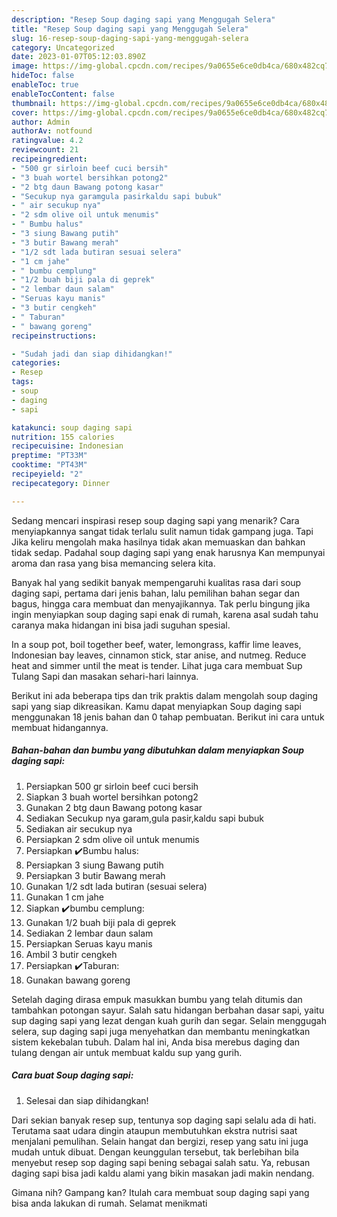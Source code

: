 ```yaml
---
description: "Resep Soup daging sapi yang Menggugah Selera"
title: "Resep Soup daging sapi yang Menggugah Selera"
slug: 16-resep-soup-daging-sapi-yang-menggugah-selera
category: Uncategorized
date: 2023-01-07T05:12:03.890Z
image: https://img-global.cpcdn.com/recipes/9a0655e6ce0db4ca/680x482cq70/soup-daging-sapi-foto-resep-utama.jpg
hideToc: false
enableToc: true
enableTocContent: false
thumbnail: https://img-global.cpcdn.com/recipes/9a0655e6ce0db4ca/680x482cq70/soup-daging-sapi-foto-resep-utama.jpg
cover: https://img-global.cpcdn.com/recipes/9a0655e6ce0db4ca/680x482cq70/soup-daging-sapi-foto-resep-utama.jpg
author: Admin
authorAv: notfound
ratingvalue: 4.2
reviewcount: 21
recipeingredient:
- "500 gr sirloin beef cuci bersih"
- "3 buah wortel bersihkan potong2"
- "2 btg daun Bawang potong kasar"
- "Secukup nya garamgula pasirkaldu sapi bubuk"
- " air secukup nya"
- "2 sdm olive oil untuk menumis"
- " Bumbu halus"
- "3 siung Bawang putih"
- "3 butir Bawang merah"
- "1/2 sdt lada butiran sesuai selera"
- "1 cm jahe"
- " bumbu cemplung"
- "1/2 buah biji pala di geprek"
- "2 lembar daun salam"
- "Seruas kayu manis"
- "3 butir cengkeh"
- " Taburan"
- " bawang goreng"
recipeinstructions:

- "Sudah jadi dan siap dihidangkan!"
categories:
- Resep
tags:
- soup
- daging
- sapi

katakunci: soup daging sapi 
nutrition: 155 calories
recipecuisine: Indonesian
preptime: "PT33M"
cooktime: "PT43M"
recipeyield: "2"
recipecategory: Dinner

---
```



Sedang mencari inspirasi resep soup daging sapi yang menarik? Cara menyiapkannya sangat tidak terlalu sulit namun tidak gampang juga. Tapi Jika keliru mengolah maka hasilnya tidak akan memuaskan dan bahkan tidak sedap. Padahal soup daging sapi yang enak harusnya Kan mempunyai aroma dan rasa yang bisa memancing selera kita.


Banyak hal yang sedikit banyak mempengaruhi kualitas rasa dari soup daging sapi, pertama dari jenis bahan, lalu pemilihan bahan segar dan bagus, hingga cara membuat dan menyajikannya. Tak perlu bingung jika ingin menyiapkan soup daging sapi enak di rumah, karena asal sudah tahu caranya maka hidangan ini bisa jadi suguhan spesial.

In a soup pot, boil together beef, water, lemongrass, kaffir lime leaves, Indonesian bay leaves, cinnamon stick, star anise, and nutmeg. Reduce heat and simmer until the meat is tender. Lihat juga cara membuat Sup Tulang Sapi dan masakan sehari-hari lainnya.


Berikut ini ada beberapa tips dan trik praktis dalam mengolah soup daging sapi yang siap dikreasikan. Kamu dapat menyiapkan Soup daging sapi menggunakan 18 jenis bahan dan 0 tahap pembuatan. Berikut ini cara untuk membuat hidangannya.

<!--inarticleads1-->

##### Bahan-bahan dan bumbu yang dibutuhkan dalam menyiapkan Soup daging sapi:

1. Persiapkan 500 gr sirloin beef cuci bersih
1. Siapkan 3 buah wortel bersihkan potong2
1. Gunakan 2 btg daun Bawang potong kasar
1. Sediakan Secukup nya garam,gula pasir,kaldu sapi bubuk
1. Sediakan  air secukup nya
1. Persiapkan 2 sdm olive oil untuk menumis
1. Persiapkan  ✔️Bumbu halus:
1. Persiapkan 3 siung Bawang putih
1. Persiapkan 3 butir Bawang merah
1. Gunakan 1/2 sdt lada butiran (sesuai selera)
1. Gunakan 1 cm jahe
1. Siapkan  ✔️bumbu cemplung:
1. Gunakan 1/2 buah biji pala di geprek
1. Sediakan 2 lembar daun salam
1. Persiapkan Seruas kayu manis
1. Ambil 3 butir cengkeh
1. Persiapkan  ✔️Taburan:
1. Gunakan  bawang goreng


Setelah daging dirasa empuk masukkan bumbu yang telah ditumis dan tambahkan potongan sayur. Salah satu hidangan berbahan dasar sapi, yaitu sup daging sapi yang lezat dengan kuah gurih dan segar. Selain menggugah selera, sup daging sapi juga menyehatkan dan membantu meningkatkan sistem kekebalan tubuh. Dalam hal ini, Anda bisa merebus daging dan tulang dengan air untuk membuat kaldu sup yang gurih. 

<!--inarticleads2-->

##### Cara buat Soup daging sapi:


1. Selesai dan siap dihidangkan!

Dari sekian banyak resep sup, tentunya sop daging sapi selalu ada di hati. Terutama saat udara dingin ataupun membutuhkan ekstra nutrisi saat menjalani pemulihan. Selain hangat dan bergizi, resep yang satu ini juga mudah untuk dibuat. Dengan keunggulan tersebut, tak berlebihan bila menyebut resep sop daging sapi bening sebagai salah satu. Ya, rebusan daging sapi bisa jadi kaldu alami yang bikin masakan jadi makin nendang. 

Gimana nih? Gampang kan? Itulah cara membuat soup daging sapi yang bisa anda lakukan di rumah. Selamat menikmati
